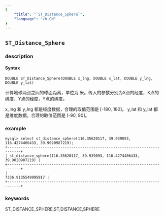 ```yaml
---
{
    "title": "`ST_Distance_Sphere`",
    "language": "zh-CN"
}
---
```


<!-- 
Licensed to the Apache Software Foundation (ASF) under one
or more contributor license agreements.  See the NOTICE file
distributed with this work for additional information
regarding copyright ownership.  The ASF licenses this file
to you under the Apache License, Version 2.0 (the
"License"); you may not use this file except in compliance
with the License.  You may obtain a copy of the License at

  http://www.apache.org/licenses/LICENSE-2.0

Unless required by applicable law or agreed to in writing,
software distributed under the License is distributed on an
"AS IS" BASIS, WITHOUT WARRANTIES OR CONDITIONS OF ANY
KIND, either express or implied.  See the License for the
specific language governing permissions and limitations
under the License.
-->

## `ST_Distance_Sphere`
### description
#### Syntax

`DOUBLE ST_Distance_Sphere(DOUBLE x_lng, DOUBLE x_lat, DOUBLE y_lng, DOUBLE y_lat)`


计算地球两点之间的球面距离，单位为 米。传入的参数分别为X点的经度，X点的纬度，Y点的经度，Y点的纬度。

x_lng 和 y_lng 都是经度数据，合理的取值范围是 [-180, 180]。
y_lat 和 y_lat 都是维度数据，合理的取值范围是 [-90, 90]。

### example

```
mysql> select st_distance_sphere(116.35620117, 39.939093, 116.4274406433, 39.9020987219);
+----------------------------------------------------------------------------+
| st_distance_sphere(116.35620117, 39.939093, 116.4274406433, 39.9020987219) |
+----------------------------------------------------------------------------+
|                                                         7336.9135549995917 |
+----------------------------------------------------------------------------+
```
### keywords
ST_DISTANCE_SPHERE,ST,DISTANCE,SPHERE
